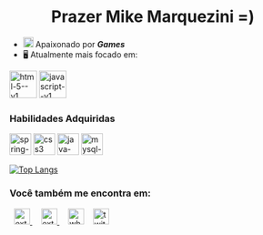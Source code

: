 

<h1 align="center">Prazer Mike Marquezini  =) </h1>

- <img width="18" height="18" src="https://img.icons8.com/color/48/controller.png" alt="controller"/>  Apaixonado por ***Games***
- 🖥️ Atualmente mais focado em:

<div style="display: inline">
<img width="48" height="48" src="https://img.icons8.com/color/48/html-5--v1.png" alt="html-5--v1"/>  
<img width="48" height="48" src="https://img.icons8.com/color/48/javascript--v1.png" alt="javascript--v1"/>
</div>


<h3>  Habilidades Adquiridas </h3>
<div style="display: inline">
 <img width="38" height="38" src="https://img.icons8.com/color/48/spring-logo.png" alt="spring-logo"/> <img width="38" height="38" src="https://img.icons8.com/color/48/css3.png" alt="css3"/>  <img width="38" height="38" src="https://img.icons8.com/color/48/java-coffee-cup-logo--v1.png" alt="java-coffee-cup-logo--v1"/> <img width="38" height="38" src="https://img.icons8.com/color/48/mysql-logo.png" alt="mysql-logo"/>
</div> 

[![Top Langs](https://github-readme-stats.vercel.app/api/top-langs/?username=mikemarquezini&hide_progress=true&theme=apprentice)](https://github.com/mikemarquezini/github-readme-stats)
          
### Você também me encontra em:
&nbsp; <a href="https://www.linkedin.com/in/mike-marquezini-a629b8114/" target="_blank"> 
<img width="28" height="28" src="https://img.icons8.com/external-justicon-flat-justicon/64/external-linkedin-social-media-justicon-flat-justicon.png" alt="external-linkedin-social-media-justicon-flat-justicon" /> </a>&nbsp;
&nbsp; <a href = "mailto:marqueezini.mike@gmail.com" target="_blank"> 
<img width="28" height="28" src="https://img.icons8.com/external-justicon-flat-justicon/64/external-gmail-social-media-justicon-flat-justicon.png" alt="external-gmail-social-media-justicon-flat-justicon" /> </a>&nbsp;
&nbsp; <a href="https://api.whatsapp.com/send?phone=5511994219206&text=Ol%C3%A1....acabei%20de%20ver%20sua%20pagina%20no%20github" target="_blank">
<img width="28" height="28" src="https://img.icons8.com/color/48/whatsapp--v1.png" alt="whatsapp--v1"/></a>&nbsp;
&nbsp;  <a href = "https://www.twitch.tv/o_tks"> 
<img width="28" height="28" src="https://img.icons8.com/color/48/twitch--v2.png" alt="twitch--v2"/></a>&nbsp;
&nbsp; 
